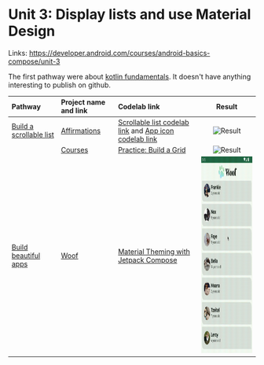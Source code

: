 # Unit 3: Display lists and use Material Design

Links: https://developer.android.com/courses/android-basics-compose/unit-3

The first pathway were
about [kotlin fundamentals](https://developer.android.com/courses/pathways/android-basics-compose-unit-3-pathway-1).
It doesn't have anything interesting to publish on github.

| Pathway                                                                                                           | Project name and link        | Codelab link                                                                                                                                                                                                                                               |                                Result                                 |
|:------------------------------------------------------------------------------------------------------------------|:-----------------------------|:-----------------------------------------------------------------------------------------------------------------------------------------------------------------------------------------------------------------------------------------------------------|:---------------------------------------------------------------------:|
| [Build a scrollable list](https://developer.android.com/courses/pathways/android-basics-compose-unit-3-pathway-2) | [Affirmations](Affirmations) | [Scrollable list codelab link](https://developer.android.com/codelabs/basic-android-kotlin-compose-training-add-scrollable-list) and [App icon codelab link](https://developer.android.com/codelabs/basic-android-kotlin-compose-training-change-app-icon) | <img src="Affirmations/result/result.gif" alt="Result" height="400"/> |
|                                                                                                                   | [Courses](Courses)           | [Practice: Build a Grid](https://developer.android.com/codelabs/basic-android-kotlin-compose-practice-grid)                                                                                                                                                |   <img src="Courses/result/result.gif" alt="Result" height="400"/>    |
| [Build beautiful apps](https://developer.android.com/courses/pathways/android-basics-compose-unit-3-pathway-3)    | [Woof](Woof)                 | [Material Theming with Jetpack Compose](https://developer.android.com/codelabs/basic-android-kotlin-compose-material-theming)                                                                                                                              |     <img src="Woof/result/result.gif" alt="Result" height="400"/>     |
